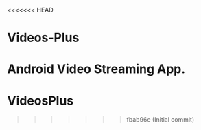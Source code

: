 <<<<<<< HEAD
# Videos-Plus
Android Video Streaming App.
=======
# VideosPlus
>>>>>>> fbab96e (Initial commit)

